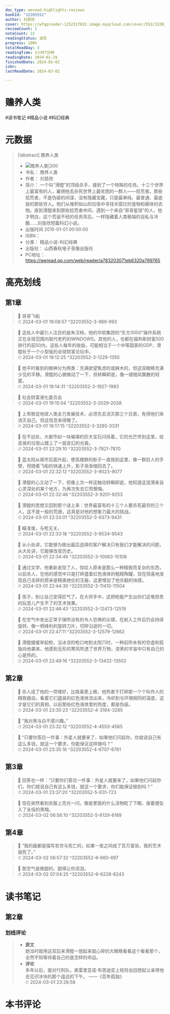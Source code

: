 ```yaml
---
doc_type: weread-highlights-reviews
bookId: "32203552"
author: 刘慈欣
cover: https://wfqqreader-1252317822.image.myqcloud.com/cover/552/32203552/t7_32203552.jpg
reviewCount: 1
noteCount: 22
readingStatus: 读完
progress: 100%
totalReadDay: 3
readingTime: 1小时7分钟
readingDate: 2024-02-29
finishedDate: 2024-03-02
isbn: 
lastReadDate: 2024-03-02

---
```


# 赡养人类


#读书笔记 #精品小说 #科幻经典

# 元数据
> [!abstract] 赡养人类
> - ![ 赡养人类|200](https://wfqqreader-1252317822.image.myqcloud.com/cover/552/32203552/t7_32203552.jpg)
> - 书名： 赡养人类
> - 作者： 刘慈欣
> - 简介： 一个叫“滑膛”的顶级杀手，接到了一个特殊的任务。十三个世界上最富有的人，雇佣他去杀死世界上最贫困的一群人——拾荒者。那些拾荒者，不是伪装的间谍，没有隐藏宝藏，只是最单纯、最普通、最底层的那些穷人。他们从堆积如山的垃圾中寻找半腐烂的食物和蔽体的衣物。直到滑膛来到那些拾荒者中间，遇到一个来自“哥哥星球”的人，他才明白，这个荒诞不经的任务背后，一样隐藏着人类极端的自私与冷酷……刘慈欣短篇科幻小说。
> - 出版时间 2015-01-01 00:00:00
> - ISBN： 
> - 分类： 精品小说-科幻经典
> - 出版社： 山西春秋电子音像出版社
> - PC地址：https://weread.qq.com/web/reader/a783203071eb6320a789765

# 高亮划线


## 第1章

> 📌 哥哥飞船  
> ⏱ 2024-03-01 19:08:57 ^32203552-3-989-993

> 📌 这些人中最引人注目的是朱汉杨，他的华软集团的“东方3000”操作系统正在全球范围内取代老朽的WINDOWS。其他的人，也都在福布斯财富500排行的前50内，这些人每年的收益，可能相当于一个中等国家的GDP，滑膛处于一个小型版的全球财富论坛中。  
> ⏱ 2024-03-01 19:12:25 ^32203552-3-1229-1350

> 📌 他平时看到的眼神分为两类：充满欲望焦虑的或麻木的，但这双眼睛充满少见的平静。滑膛的心微微动了一下，但转瞬即逝，像一缕随风飘散的轻雾。  
> ⏱ 2024-03-01 19:14:31 ^32203552-3-1927-1993

> 📌 社会财富液化委员会  
> ⏱ 2024-03-01 19:15:04 ^32203552-3-2029-2038

> 📌 上帝敦促地球人类全力发展技术，必须先去消灭那三个兄弟，免得他们来消灭自己。但这信息来得晚了。  
> ⏱ 2024-03-01 19:17:15 ^32203552-3-3285-3331

> 📌 在不远处，大都市如一块璀璨的巨大宝石闪烁着，它的光芒传到这里，给恶臭的垃圾山镀上了一层变幻的光昏。  
> ⏱ 2024-03-01 22:29:10 ^32203552-3-7821-7870

> 📌 蓝太阳从城市后面升起，使高楼群的影子一直拖到这里，像一群巨人的手臂，但随着飞船的快速上升，影子渐渐缩回去了。  
> ⏱ 2024-03-01 22:32:12 ^32203552-3-9023-9077

> 📌 滑膛的心又动了一下，但像上次一样这触动转瞬即逝，他知道这涟漪来自心灵深处的某个地方，为再次失去它而懊悔。  
> ⏱ 2024-03-01 22:32:46 ^32203552-3-9201-9253

> 📌 滑膛的思想又回到那个谜上来：世界最富有的十三个人要杀死最穷的三个人，这不是一般的荒唐，这真是对他的想象力最大的挑战。  
> ⏱ 2024-03-01 22:33:01 ^32203552-3-9373-9431

> 📌 瞄准谁，与枪无关。  
> ⏱ 2024-03-01 22:33:18 ^32203552-3-9534-9543

> 📌 从小处讲，它能够为做出最后选择的客户解决只有我们才能解决的问题，从大处讲，它能够改变历史。  
> ⏱ 2024-03-01 22:34:46 ^32203552-3-10063-10108

> 📌 通过文学，他重新发现了人，惊叹人原来是那么一种精致而复杂的东西，以前杀人，在他的感觉中只是打碎盛着红色液体的粗糙陶罐，现在惊喜地发现自己击碎的原来是精美绝伦的玉器，这更增加了他杀戳的快感。  
> ⏱ 2024-03-01 22:44:30 ^32203552-3-11410-11504

> 📌 孩子，别让自己变得匠气了。在大师手中，这把枪能产生出你们这堆昂贵的玩意儿产生不了的艺术效果。  
> ⏱ 2024-03-01 22:46:43 ^32203552-3-12473-12519

> 📌 在空气中发出正常子弹所没有的令人恐惧的尖啸，在射入工件后仍会持续旋转，像一柄锋利的旋转刀片，切碎沿途的一切。  
> ⏱ 2024-03-01 22:47:11 ^32203552-3-12579-12662

> 📌 滑膛缓缓举起枪，当冰凉的枪口吻到太阳穴时，一种前所未有的空虚和孤独向他袭来，他感到无形的寒风吹透了世界万物，漆黑的宇宙中只有自己的心是热的。  
> ⏱ 2024-03-01 22:49:16 ^32203552-3-13432-13502

## 第2章

> 📌 杀人成了他的一项嗜好，比吸毒更上瘾，他热衷于打碎那一个个叫作人的精致器皿，看着它们盛装的红色液体流出来，冷却到与环境相同的温度，这才是它们的真相，以前那些红色液体里的热度，都是伪装。  
> ⏱ 2024-03-01 23:30:23 ^32203552-4-3194-3285

> 📌 “我对黑与白不感兴趣。”  
> ⏱ 2024-03-01 23:32:12 ^32203552-4-4553-4565

> 📌 “只要你答应一件事：外星人就要来了，如果他们问起你，你就说自己有这么多钱，就这一个要求，你能保证这样做吗？”  
> ⏱ 2024-03-01 23:35:16 ^32203552-4-6707-6761

## 第3章

> 📌 回答也一样：“只要你们答应一件事：外星人就要来了，如果他们问起你们，你们就说自己有这么多钱，就这一个要求，你们能保证做到吗？”  
> ⏱ 2024-03-01 23:37:20 ^32203552-5-631-723

> 📌 现在突然看到衣服上亮光一闪，像是里面的什么活物眨了下眼，接着便坠入了永恒的黑暗。  
> ⏱ 2024-03-02 06:56:10 ^32203552-5-6129-6169

## 第4章

> 📌 “我的画都是描写贫穷与死亡的，如果一夜之间成了百万富翁，我的艺术就死了。”  
> ⏱ 2024-03-02 06:57:32 ^32203552-6-660-697

> 📌 那空气是微甜的，甜得让你流泪。  
> ⏱ 2024-03-02 07:04:25 ^32203552-6-6228-6243



# 读书笔记


## 第2章

### 划线评论
> - **原文**  
>  她当时就用这双后来滑膛一想起来就心碎的大眼睛看看这个看看那个，全然不知等待着自己的是怎样的命运。
> - **评论**  
>   多年以后，面对行刑队，奥雷里亚诺·布恩迪亚上校将会回想起父亲带他去见识冰块的那个遥远的下午。
——《百年孤独》  
> ⏱ 2024-03-01 23:28:58 
   


# 本书评论

